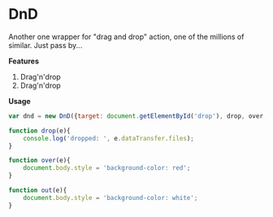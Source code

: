 # DnD

Another one wrapper for "drag and drop" action, one of the millions of similar. Just pass by...

**Features**
1. Drag'n'drop
2. Drag'n'drop


**Usage**
```javascript
var dnd = new DnD({target: document.getElementById('drop'), drop, over, out});

function drop(e){
	console.log('dropped: ', e.dataTransfer.files);
}

function over(e){
	document.body.style = 'background-color: red';
}

function out(e){
	document.body.style = 'background-color: white';
}
```